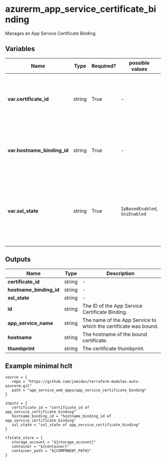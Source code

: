 # azurerm_app_service_certificate_binding

Manages an App Service Certificate Binding.

## Variables

| Name | Type | Required? |  possible values |  Description |
| ---- | ---- | --------- |  ----------- | ----------- |
| **var.certificate_id** | string | True | -  |  The ID of the certificate to bind to the custom domain. Changing this forces a new App Service Certificate Binding to be created. | 
| **var.hostname_binding_id** | string | True | -  |  The ID of the Custom Domain/Hostname Binding. Changing this forces a new App Service Certificate Binding to be created. | 
| **var.ssl_state** | string | True | `IpBasedEnabled`, `SniEnabled`  |  The type of certificate binding. Allowed values are `IpBasedEnabled` or `SniEnabled`. Changing this forces a new App Service Certificate Binding to be created. | 



## Outputs

| Name | Type | Description |
| ---- | ---- | --------- | 
| **certificate_id** | string  | - | 
| **hostname_binding_id** | string  | - | 
| **ssl_state** | string  | - | 
| **id** | string  | The ID of the App Service Certificate Binding. | 
| **app_service_name** | string  | The name of the App Service to which the certificate was bound. | 
| **hostname** | string  | The hostname of the bound certificate. | 
| **thumbprint** | string  | The certificate thumbprint. | 

## Example minimal hclt

```hcl
source = {
   repo = "https://github.com/jumidev/terraform-modules-auto-azurerm.git" 
   path = "app_service_web_apps/app_service_certificate_binding" 
}

inputs = {
   certificate_id = "certificate_id of app_service_certificate_binding" 
   hostname_binding_id = "hostname_binding_id of app_service_certificate_binding" 
   ssl_state = "ssl_state of app_service_certificate_binding" 
}

tfstate_store = {
   storage_account = "${storage_account}" 
   container = "${container}" 
   container_path = "${COMPONENT_PATH}" 
}


```